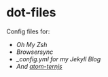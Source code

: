 # dot-files

Config files for:

* *Oh My Zsh*
* *Browsersync*
* *_config.yml for my Jekyll Blog*
* *And [atom-ternjs](https://atom.io/packages/atom-ternjs)*

